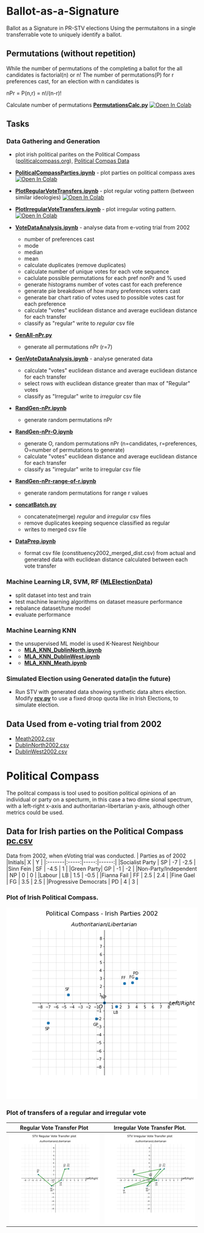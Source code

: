 # Ballot-as-a-Signature
Ballot as a Signature in PR-STV elections
Using the permutaitons in a single transferrable vote to uniquely identify a ballot.


## Permutations (without repetition)
While the number of permutations of the completing a ballot for the all candidates is factorial(n) or
n!
The number of permutations(P) for r preferences cast, for an election with n candidates is

nPr = P(n,r) = n!/(n-r)!    

Calculate number of permutations **[PermutationsCalc.py](/python/PermutationsCalc.py)**  [![Open In Colab](https://colab.research.google.com/assets/colab-badge.svg)](https://colab.research.google.com/github/conorgilmer/Ballot-as-a-signature/blob/master/notebooks/PermutationsCalc.ipynb)

## Tasks
### Data Gathering and Generation
- plot irish political parites on the Political Compass ([politicalcompass.org](https://politicalcompass.org/ireland2020)), [Political Compas Data](/data/pc.csv)
- **[PoliticalCompassParties.ipynb](/notebooks/PoliticalCompassParties.ipynb)** - plot parties on political compass axes [![Open In Colab](https://colab.research.google.com/assets/colab-badge.svg)](https://colab.research.google.com/github/conorgilmer/Ballot-as-a-signature/blob/master/notebooks/PoliticalCompassParties.ipynb)
- **[PlotRegularVoteTransfers.ipynb](/notebooks/PlotRegularVoteTransfers.ipynb)** - plot regular voting pattern (between similar ideologies) [![Open In Colab](https://colab.research.google.com/assets/colab-badge.svg)](https://colab.research.google.com/github/conorgilmer/Ballot-as-a-signature/blob/master/notebooks/PlotRegularVoteTransfers.ipynb)
- **[PlotIrregularVoteTransfers.ipynb](/notebooks/PlotIrregularVoteTransfers.ipynb)** - plot irregular voting pattern.  [![Open In Colab](https://colab.research.google.com/assets/colab-badge.svg)](https://colab.research.google.com/github/conorgilmer/Ballot-as-a-signature/blob/master/notebooks/PlotIrregularVoteTransfers.ipynb)

- **[VoteDataAnalysis.ipynb](/notebooks/VoteDataAnalysis.ipynb)** - analyse data from e-voting trial from 2002
  - number of preferences cast
  - mode
  - median
  - mean
  - calculate duplicates (remove duplicates)
  - calculate number of unique votes for each vote sequence
  - caclulate possible permutations for each pref nonPr and % used
  - generate histograms number of votes cast for each preference
  - generate pie breakdown of how many preferences voters cast
  - generate bar chart ratio of votes used to possible votes cast for each preference
  - calculate "votes" euclidean distance and average euclidean distance for each transfer
  - classify as "regular" write to *regular* csv file
- **[GenAll-nPr.py](/python/GenAll-nPr.py)** 
  - generate all permutations nPr (r=7)
- **[GenVoteDataAnalysis.ipynb](/notebooks/GenVoteDataAnalysis.ipynb)** - analyse generated data
  - calculate "votes" euclidean distance and average euclidean distance for each transfer
  - select rows with euclidean distance greater than max of "Regular" votes
  - classify as "Irregular" write to *irregular* csv file
- **[RandGen-nPr.ipynb](/notebooks/RandGen-nPr.ipynb)** 
  - generate random permutations nPr
- **[RandGen-nPr-O.ipynb](/notebooks/RandGen-nPr-O.ipynb)** 
  - generate O, random permutations nPr (n=candidates, r=preferences, O=number of permutations to generate)
  - calculate "votes" euclidean distance and average euclidean distance for each transfer
  - classify as "irregular" write to irregular csv file
- **[RandGen-nPr-range-of-r.ipynb](/notebooks/RandGen-nPr-range-of-r.ipynb)** 
  - generate random permutations for range r values
- **[concatBatch.py](/python/concatBatch.py)**
  - concatenate(merge) *regular* and *irregular* csv files
  - remove duplicates keeping sequence classified as regular
  - writes to merged csv file
- **[DataPrep.ipynb](/notebooks/DataPrep.ipynb)** 
  - format csv file (constituency2002_merged_dist.csv) from actual and generated data with euclidean distance calculated between each vote transfer


### Machine Learning LR, SVM, RF ([MLElectionData](/notebooks/MLElectionData.ipynb))
- split dataset into test and train
- test machine learning algorithms on dataset measure performance
- rebalance dataset/tune model
- evaluate performance
### Machine Learning KNN
- the unsupervised ML model is used K-Nearest Neighbour 
- - **[MLA_KNN_DublinNorth.ipynb](/notebooks/MLA_KNN_DublinNorth.ipynb)** 
- - **[MLA_KNN_DublinWest.ipynb](/notebooks/MLA_KNN_DublinWest.ipynb)** 
- - **[MLA_KNN_Meath.ipynb](/notebooks/MLA_KNN_Meath.ipynb)** 


### Simulated Election using Generated data(in the future)
- Run STV with generated data showing synthetic data alters election. Modify **[rcv.py](/python/rcv.py)** to use a fixed droop quota like in Irish Elections, to simulate election.

## Data Used from e-voting trial from 2002
- [Meath2002.csv](/data/Meath2002.csv)
- [DublinNorth2002.csv](/data/DublinNorth2002.csv)
- [DublinWest2002.csv](/data/DublinWest2002.csv)





# Political Compass
The politcal compass is tool used to position political opinions of an individual or party on a specturm, in this case a two dime
sional spectrum, with a left-right x-axis and authoritarian-libertarian y-axis, although other metrics could be used.
## Data for Irish parties on the Political Compass [pc.csv](/data/pc.csv)
Data from 2002, when eVoting trial was conducted.
| Parties as of 2002  |Initials| X    | Y     |
|:-------|:-----:|-----:|------:|
|Socialist Party | SP    | -7   | -2.5  |
|Sinn Fein | SF    | -4.5 | 1     |
|Green Party| GP    | -1   | -2    |
|Non-Party/Independent | NP    | 0    | 0     |
|Labour | LB    | 1.5  | -0.5  |
|Fianna Fail | FF    | 2.5  | 2.4   |
|Fine Gael | FG    | 3.5  | 2.5   |
|Progressive Democrats | PD    | 4    | 3     |

### Plot of Irish Political Compass.
![Irish parties on the political compass](/images/PCplot.png)


### Plot of transfers of a regular and irregular vote
Regular Vote Transfer Plot | Irregular Vote Transfer Plot.
:-------------------------:|:-------------------------:
![Plot of transfers of a regular vote](/images/RegularVoteTransferplot.png) | ![Plot of transfers of a irregular vote](/images/IrregularVoteTransfersplot.png)
